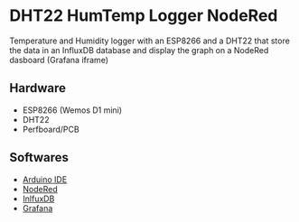 # DHT22 HumTemp Logger NodeRed
Temperature and Humidity logger with an ESP8266 and a DHT22 that store the data in an InfluxDB database and display the graph on a NodeRed dasboard (Grafana iframe)

## Hardware
* ESP8266 (Wemos D1 mini)
* DHT22
* Perfboard/PCB

## Softwares
* [Arduino IDE](https://www.arduino.cc/en/main/software)
* [NodeRed](https://nodered.org/)
* [InlfuxDB](https://www.influxdata.com/)
* [Grafana](https://grafana.com/)


